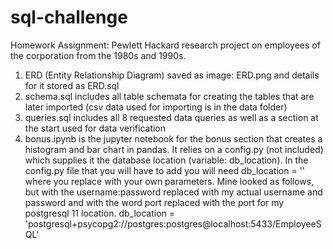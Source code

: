 # sql-challenge
Homework Assignment: Pewlett Hackard research project on employees of the corporation from the 1980s and 1990s.

1) ERD (Entity Relationship Diagram) saved as image: ERD.png and details for it stored as ERD.sql
2) schema.sql includes all table schemata for creating the tables that are later imported (csv data used for importing is in the data folder)
3) queries.sql includes all 8 requested data queries as well as a section at the start used for data verification
4) bonus.ipynb is the jupyter notebook for the bonus section that creates a histogram and bar chart in pandas. It relies on a config.py (not included) which supplies it the database location (variable: db_location). In the config.py file that you will have to add you will need db_location = '<database location>' where you replace <database location> with your own parameters. Mine looked as follows, but with the username:password replaced with my actual username and password and with the word port replaced with the port for my postgresql 11 location.
   db_location = 'postgresql+psycopg2://postgres:postgres@localhost:5433/EmployeeSQL'
